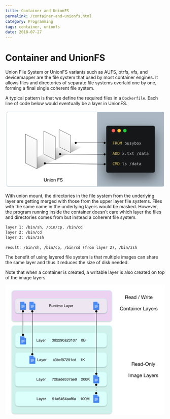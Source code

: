 ```yaml
---
title: Container and UnionFS
permalink: /container-and-unionfs.html
category: Programming
tags: container, unionfs
date: 2018-07-27
---
```


# Container and UnionFS

Union File System or UnionFS variants such as AUFS, btrfs, vfs, and devicemapper are the file system that used by most container engines.  It allows files and directories of separate file systems overlaid one by one, forming a final single coherent file system.

A typical pattern is that we define the required files in a `Dockerfile`. Each line of code below would eventually be a layer in UnionFS.

![Container and UnionFS](/static/images/container-and-unionfs.png)

With union mount, the directories in the file system from the underlying layer are getting merged with those from the upper layer file systems. Files with the same name in the underlying layers would be masked. However, the program running inside the container doesn't care which layer the files and directories comes from but instead a coherent file system.

```
layer 1: /bin/sh, /bin/cp, /bin/cd
layer 2: /bin/cd
layer 3: /bin/zsh

result: /bin/sh, /bin/cp, /bin/cd (from layer 2), /bin/zsh
```

The benefit of using layered file system is that multiple images can share the same layer and thus it reduces the size of disk needed. 

Note that when a container is created, a writable layer is also created on top of the image layers.

![RW Layers](/static/images/container-unionfs-rw-layers.png)
